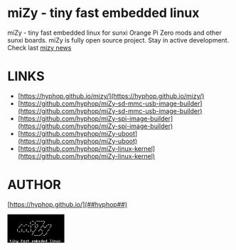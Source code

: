 # miZy - tiny fast embedded linux

miZy - tiny fast embedded linux for sunxi Orange Pi Zero mods and other sunxi boards.
miZy is fully open source project. Stay in active development. Check last [mizy news](https://hyphop.github.io/mizy/#news)

# LINKS

- [https://hyphop.github.io/mizy/](https://hyphop.github.io/mizy/)
- [https://github.com/hyphop/miZy-sd-mmc-usb-image-builder](https://github.com/hyphop/miZy-sd-mmc-usb-image-builder)
- [https://github.com/hyphop/miZy-spi-image-builder](https://github.com/hyphop/miZy-spi-image-builder)
- [https://github.com/hyphop/miZy-uboot](https://github.com/hyphop/miZy-uboot)
- [https://github.com/hyphop/miZy-linux-kernel](https://github.com/hyphop/miZy-linux-kernel)

# AUTHOR

[https://hyphop.github.io/](##hyphop##)

![miZy](pics/miZy.logo.wb128x64x2.png)
